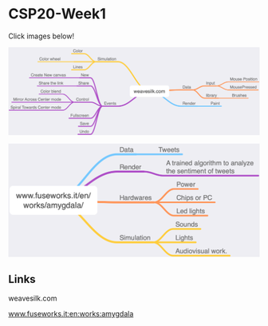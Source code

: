# CSP20-Week1

Click images below!


![image](http://github.com/chengjun334/CP2-Week1/raw/master/weavesilk.com.png)

![image](http://github.com/chengjun334/CP2-Week1/raw/master/www.fuseworks.it:en:works:amygdala.png)



## Links
weavesilk.com

www.fuseworks.it:en:works:amygdala
